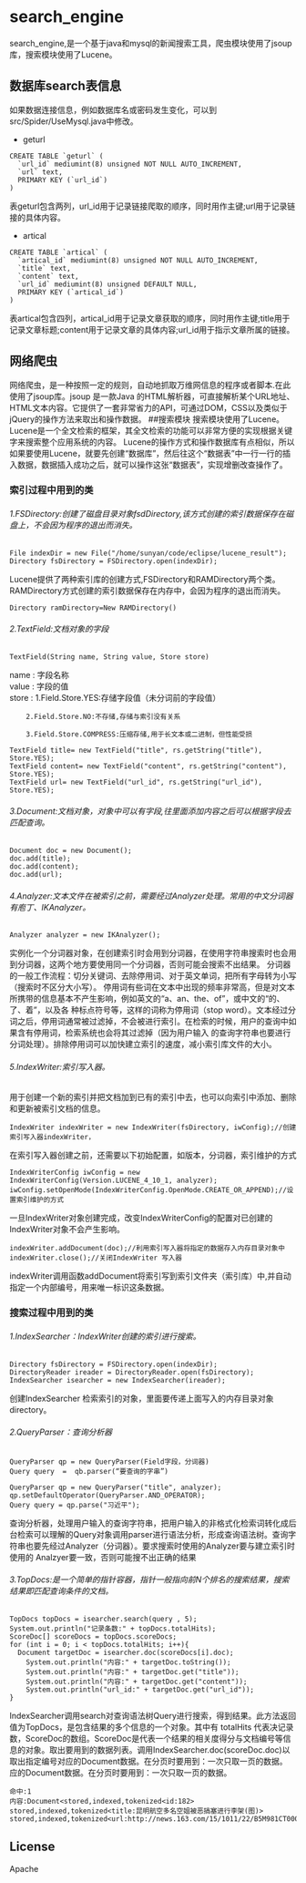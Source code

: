 
# search_engine

search_engine,是一个基于java和mysql的新闻搜索工具，爬虫模块使用了jsoup库，搜索模块使用了Lucene。
## 数据库search表信息
如果数据连接信息，例如数据库名或密码发生变化，可以到src/Spider/UseMysql.java中修改。
* geturl
```
CREATE TABLE `geturl` (
  `url_id` mediumint(8) unsigned NOT NULL AUTO_INCREMENT,
  `url` text,
  PRIMARY KEY (`url_id`)
) 
```
表geturl包含两列，url_id用于记录链接爬取的顺序，同时用作主键;url用于记录链接的具体内容。
* artical
```
CREATE TABLE `artical` (
  `artical_id` mediumint(8) unsigned NOT NULL AUTO_INCREMENT,
  `title` text,
  `content` text,
  `url_id` mediumint(8) unsigned DEFAULT NULL,
  PRIMARY KEY (`artical_id`)
)
```
表artical包含四列，artical_id用于记录文章获取的顺序，同时用作主键;title用于记录文章标题;content用于记录文章的具体内容;url_id用于指示文章所属的链接。

## 网络爬虫
网络爬虫，是一种按照一定的规则，自动地抓取万维网信息的程序或者脚本.在此使用了jsoup库。jsoup 是一款Java 的HTML解析器，可直接解析某个URL地址、HTML文本内容。它提供了一套非常省力的API，可通过DOM，CSS以及类似于jQuery的操作方法来取出和操作数据。
##搜索模块
搜索模块使用了Lucene。Lucene是一个全文检索的框架，其全文检索的功能可以非常方便的实现根据关键字来搜索整个应用系统的内容。
Lucene的操作方式和操作数据库有点相似，所以如果要使用Lucene，就要先创建“数据库”，然后往这个“数据表”中一行一行的插入数据，数据插入成功之后，就可以操作这张“数据表”，实现增删改查操作了。
### 索引过程中用到的类
###### 1.FSDirectory:创建了磁盘目录对象fsdDirectory,该方式创建的索引数据保存在磁盘上，不会因为程序的退出而消失。
```
File indexDir = new File("/home/sunyan/code/eclipse/lucene_result");
Directory fsDirectory = FSDirectory.open(indexDir);
```
Lucene提供了两种索引库的创建方式,FSDirectory和RAMDirectory两个类。RAMDirectory方式创建的索引数据保存在内存中，会因为程序的退出而消失。
```
Directory ramDirectory=New RAMDirectory()
```
###### 2.TextField:文档对象的字段
```
TextField(String name, String value, Store store)  
```
name  : 字段名称  
value : 字段的值    
store : 
        1.Field.Store.YES:存储字段值（未分词前的字段值） 
          
        2.Field.Store.NO:不存储,存储与索引没有关系

        3.Field.Store.COMPRESS:压缩存储,用于长文本或二进制，但性能受损 

```
TextField title= new TextField("title", rs.getString("title"), Store.YES);
TextField content= new TextField("content", rs.getString("content"), Store.YES);
TextField url= new TextField("url_id", rs.getString("url_id"), Store.YES);
```
###### 3.Document:文档对象，对象中可以有字段,往里面添加内容之后可以根据字段去匹配查询。 
```
Document doc = new Document();
doc.add(title);
doc.add(content);
doc.add(url);
```

###### 4.Analyzer:文本文件在被索引之前，需要经过Analyzer处理。常用的中文分词器有庖丁、IKAnalyzer。
```
Analyzer analyzer = new IKAnalyzer();
```
实例化一个分词器对象，在创建索引时会用到分词器，在使用字符串搜索时也会用到分词器，这两个地方要使用同一个分词器，否则可能会搜索不出结果。
分词器的一般工作流程：切分关键词、去除停用词、对于英文单词，把所有字母转为小写（搜索时不区分大小写）。
停用词有些词在文本中出现的频率非常高，但是对文本所携带的信息基本不产生影响，例如英文的“a、an、the、of”，或中文的“的、了、着”，以及各 种标点符号等，这样的词称为停用词（stop word）。文本经过分词之后，停用词通常被过滤掉，不会被进行索引。在检索的时候，用户的查询中如果含有停用词，检索系统也会将其过滤掉（因为用户输入 的查询字符串也要进行分词处理）。排除停用词可以加快建立索引的速度，减小索引库文件的大小。

###### 5.IndexWriter:索引写入器。

用于创建一个新的索引并把文档加到已有的索引中去，也可以向索引中添加、删除和更新被索引文档的信息。
```
IndexWriter indexWriter = new IndexWriter(fsDirectory, iwConfig);//创建索引写入器indexWriter，
```
在索引写入器创建之前，还需要以下初始配置，如版本，分词器，索引维护的方式
```
IndexWriterConfig iwConfig = new IndexWriterConfig(Version.LUCENE_4_10_1, analyzer);
iwConfig.setOpenMode(IndexWriterConfig.OpenMode.CREATE_OR_APPEND);//设置索引维护的方式
```
一旦IndexWriter对象创建完成，改变IndexWriterConfig的配置对已创建的IndexWriter对象不会产生影响。

```
indexWriter.addDocument(doc);//利用索引写入器将指定的数据存入内存目录对象中
indexWriter.close();//关闭IndexWriter 写入器   
```
indexWriter调用函数addDocument将索引写到索引文件夹（索引库）中,并自动指定一个内部编号，用来唯一标识这条数据。

### 搜索过程中用到的类
###### 1.IndexSearcher：IndexWriter创建的索引进行搜索。
```
Directory fsDirectory = FSDirectory.open(indexDir);
DirectoryReader ireader = DirectoryReader.open(fsDirectory);
IndexSearcher isearcher = new IndexSearcher(ireader);
```
创建IndexSearcher 检索索引的对象，里面要传递上面写入的内存目录对象directory。

###### 2.QueryParser：查询分析器 
```
QueryParser qp = new QueryParser(Field字段，分词器) 
Query query  =  qb.parser(“要查询的字串”)
```
```
QueryParser qp = new QueryParser("title", analyzer);     
qp.setDefaultOperator(QueryParser.AND_OPERATOR);
Query query = qp.parse("习近平");  
```
查询分析器，处理用户输入的查询字符串，把用户输入的非格式化检索词转化成后台检索可以理解的Query对象调用parser进行语法分析，形成查询语法树。查询字符串也要先经过Analyzer（分词器）。要求搜索时使用的Analyzer要与建立索引时使用的 Analzyer要一致，否则可能搜不出正确的结果

###### 3.TopDocs:是一个简单的指针容器，指针一般指向前N个排名的搜索结果，搜索结果即匹配查询条件的文档。
```
TopDocs topDocs = isearcher.search(query , 5);
System.out.println("记录条数:" + topDocs.totalHits);
ScoreDoc[] scoreDocs = topDocs.scoreDocs;
for (int i = 0; i < topDocs.totalHits; i++){
  Document targetDoc = isearcher.doc(scoreDocs[i].doc);
    System.out.println("内容:" + targetDoc.toString());
    System.out.println("内容:" + targetDoc.get("title"));
    System.out.println("内容:" + targetDoc.get("content"));
    System.out.println("url_id:" + targetDoc.get("url_id"));                
}
```
IndexSearcher调用search对查询语法树Query进行搜索，得到结果。此方法返回值为TopDocs，是包含结果的多个信息的一个对象。其中有 totalHits 代表决记录数，ScoreDoc的数组。ScoreDoc是代表一个结果的相关度得分与文档编号等信息的对象。取出要用到的数据列表。调用IndexSearcher.doc(scoreDoc.doc)以取出指定编号对应的Document数据。在分页时要用到：一次只取一页的数据。
应的Document数据。在分页时要用到：一次只取一页的数据。

```
命中:1
内容:Document<stored,indexed,tokenized<id:182> stored,indexed,tokenized<title:昆明航空多名空姐被恶搞塞进行李架(图)> stored,indexed,tokenized<url:http://news.163.com/15/1011/22/B5M981CT00011229.html#f=www>>
```

## License
Apache 






